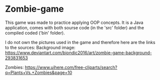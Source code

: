 # Zombie-game

This game was made to practice applying OOP concepts. It is a Java application, comes with both sourse code (in the 'src' folder) and the compiled coded ('bin' folder).


I do not own the pictures used in the game and therefore here are the links to the sources:
Background image: https://www.deviantart.com/biondic2016/art/zombie-game-background-293831653

Zombies: https://www.uihere.com/free-cliparts/search?q=Plants+Vs.+Zombies&page=10

